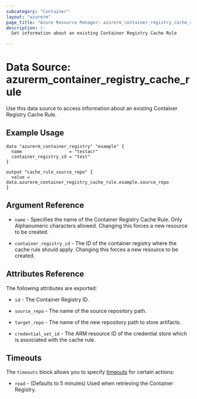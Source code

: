 ```yaml
---
subcategory: "Container"
layout: "azurerm"
page_title: "Azure Resource Manager: azurerm_container_registry_cache_rule"
description: |-
  Get information about an existing Container Registry Cache Rule

---
```


# Data Source: azurerm_container_registry_cache_rule

Use this data source to access information about an existing Container Registry Cache Rule.

## Example Usage

```hcl
data "azurerm_container_registry" "example" {
  name                  = "testacr"
  container_registry_id = "test"
}

output "cache_rule_source_repo" {
  value = data.azurerm_container_registry_cache_rule.example.source_repo
}
```

## Argument Reference

* `name` - Specifies the name of the Container Registry Cache Rule. Only Alphanumeric characters allowed. Changing this forces a new resource to be created.

* `container_registry_id` - The ID of the container registry where the cache rule should apply. Changing this forces a new resource to be created.

## Attributes Reference

The following attributes are exported:

* `id` - The Container Registry ID.

* `source_repo` - The name of the source repository path.

* `target_repo` - The name of the new repository path to store artifacts.

* `credential_set_id` - The ARM resource ID of the credential store which is associated with the cache rule.


## Timeouts

The `timeouts` block allows you to specify [timeouts](https://www.terraform.io/language/resources/syntax#operation-timeouts) for certain actions:

* `read` - (Defaults to 5 minutes) Used when retrieving the Container Registry.
